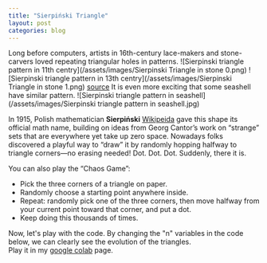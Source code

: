 ```yaml
---
title: "Sierpiński Triangle"
layout: post
categories: blog
---
```


Long before computers, artists in 16th-century lace-makers and stone-carvers loved repeating triangular holes in patterns.
![Sierpinski triangle pattern in 11th centry](/assets/images/Sierpinski Triangle in stone 0.png)
![Sierpinski triangle pattern in 13th centry](/assets/images/Sierpinski Triangle in stone 1.png)
[source](https://www.formulas.it/formulog/wp-content/uploads/2014/12/sierpinski-aplimat.pdf)
It is even more exciting that some seashell have similar pattern. 
![Sierpinski triangle pattern in seashell](/assets/images/Sierpinski triangle pattern in seashell.jpg)

In 1915, Polish mathematician **Sierpiński** [Wikipeida](https://en.wikipedia.org/wiki/Sierpi%C5%84ski_triangle) gave this shape its official math name, building on ideas from Georg Cantor’s work on “strange” sets that are everywhere yet take up zero space.
Nowadays folks discovered a playful way to “draw” it by randomly hopping halfway to triangle corners—no erasing needed! Dot. Dot. Dot. Suddenly, there it is.

You can also play the “Chaos Game”:
- Pick the three corners of a triangle on paper.
- Randomly choose a starting point anywhere inside.
- Repeat: randomly pick one of the three corners, then move halfway from your current point toward that corner, and put a dot.
- Keep doing this thousands of times.


Now, let's play with the code. By changing the "n" variables in the code below, we can clearly see the evolution of the triangles.  
Play it in my [google colab](https://colab.research.google.com/drive/1nmMQXP5_PlsqR2GiE97NOby6FYsn4U_y#scrollTo=_b_xyx-hQ8JN) page.
